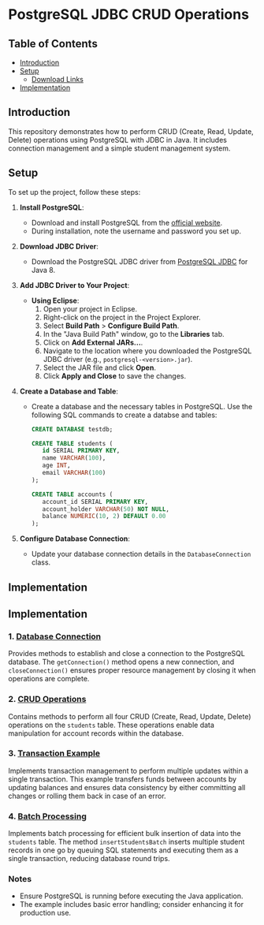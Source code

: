 # PostgreSQL JDBC CRUD Operations

## Table of Contents

- [Introduction](#introduction)
- [Setup](#setup)
  - [Download Links](#download-links)
- [Implementation](#implementation)

## Introduction

This repository demonstrates how to perform CRUD (Create, Read, Update, Delete) operations using PostgreSQL with JDBC in Java. It includes connection management and a simple student management system.

## Setup

To set up the project, follow these steps:

1.  **Install PostgreSQL**:

    - Download and install PostgreSQL from the [official website](https://www.postgresql.org/download/).
    - During installation, note the username and password you set up.

2.  **Download JDBC Driver**:

    - Download the PostgreSQL JDBC driver from [PostgreSQL JDBC](https://jdbc.postgresql.org/download/postgresql-42.7.4.jar) for Java 8.

3.  **Add JDBC Driver to Your Project**:

    - **Using Eclipse**:
      1. Open your project in Eclipse.
      2. Right-click on the project in the Project Explorer.
      3. Select **Build Path** > **Configure Build Path**.
      4. In the "Java Build Path" window, go to the **Libraries** tab.
      5. Click on **Add External JARs...**.
      6. Navigate to the location where you downloaded the PostgreSQL JDBC driver (e.g., `postgresql-<version>.jar`).
      7. Select the JAR file and click **Open**.
      8. Click **Apply and Close** to save the changes.

4.  **Create a Database and Table**:

    - Create a database and the necessary tables in PostgreSQL. Use the following SQL commands to create a databse and tables:
      ```sql
      CREATE DATABASE testdb; 
      ```
      
      ```sql
      CREATE TABLE students (
         id SERIAL PRIMARY KEY,
         name VARCHAR(100),
         age INT,
         email VARCHAR(100)
      );
      ```
      ```sql
      CREATE TABLE accounts (
         account_id SERIAL PRIMARY KEY,
         account_holder VARCHAR(50) NOT NULL,
         balance NUMERIC(10, 2) DEFAULT 0.00
      );
      ```

5.  **Configure Database Connection**:
    - Update your database connection details in the `DatabaseConnection` class.

## Implementation

## Implementation

### 1. [Database Connection](src/DatabaseConnection.java)

Provides methods to establish and close a connection to the PostgreSQL database. The `getConnection()` method opens a new connection, and `closeConnection()` ensures proper resource management by closing it when operations are complete.

### 2. [CRUD Operations](src/CRUDExample.java)

Contains methods to perform all four CRUD (Create, Read, Update, Delete) operations on the `students` table. These operations enable data manipulation for account records within the database.

### 3. [Transaction Example](src/TransactionExample.java)

Implements transaction management to perform multiple updates within a single transaction. This example transfers funds between accounts by updating balances and ensures data consistency by either committing all changes or rolling them back in case of an error.

### 4. [Batch Processing](src/CRUDExample.java)
Implements batch processing for efficient bulk insertion of data into the `students` table. The method `insertStudentsBatch` inserts multiple student records in one go by queuing SQL statements and executing them as a single transaction, reducing database round trips.


### Notes

- Ensure PostgreSQL is running before executing the Java application.
- The example includes basic error handling; consider enhancing it for production use.
